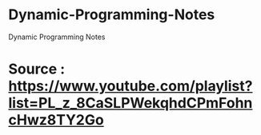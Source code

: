 # Dynamic-Programming-Notes
Dynamic Programming Notes 

# Source : https://www.youtube.com/playlist?list=PL_z_8CaSLPWekqhdCPmFohncHwz8TY2Go
